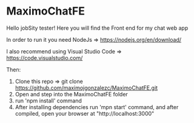 # MaximoChatFE
Hello jobSity tester!
Here you will find the Front end for my chat web app

In order to run it you need NodeJs => https://nodejs.org/en/download/ 

I also recommend using Visual Studio Code => https://code.visualstudio.com/

Then:

1) Clone this repo => git clone https://github.com/maximojgonzalezc/MaximoChatFE.git
2) Open and step into the MaximoChatFE folder
3) run 'npm install' command
4) After installing dependencies run 'mpn start' command, and after compiled, open your browser at "http://localhost:3000"
